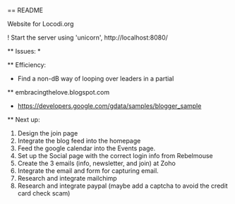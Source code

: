== README

Website for Locodi.org

! Start the server using 'unicorn', http://localhost:8080/

** Issues:
*

** Efficiency:
* Find a non-dB way of looping over leaders in a partial


** embracingthelove.blogspot.com
* https://developers.google.com/gdata/samples/blogger_sample

** Next up:
1. Design the join page
2. Integrate the blog feed into the homepage
3. Feed the google calendar into the Events page.
4. Set up the Social page with the correct login info from Rebelmouse 
5. Create the 3 emails (info, newsletter, and join) at Zoho
5. Integrate the email and form for capturing email.
6. Research and integrate mailchimp
7. Research and integrate paypal (maybe add a captcha to avoid the credit card check scam)

